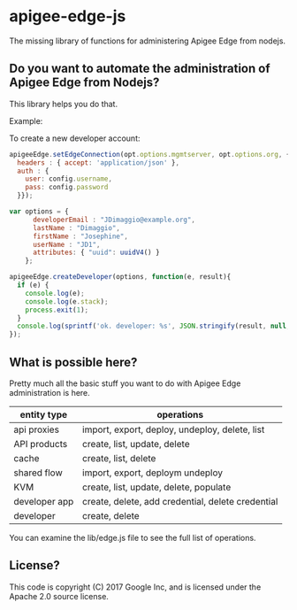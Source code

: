 # apigee-edge-js

The missing library of functions for administering Apigee Edge from nodejs.

## Do you want to automate the administration of Apigee Edge from Nodejs?

This library helps you do that.

Example:

To create a new developer account:

```js
apigeeEdge.setEdgeConnection(opt.options.mgmtserver, opt.options.org, {
  headers : { accept: 'application/json' },
  auth : {
    user: config.username,
    pass: config.password
  }});

var options = {
      developerEmail : "JDimaggio@example.org",
      lastName : "Dimaggio",
      firstName : "Josephine",
      userName : "JD1",
      attributes: { "uuid": uuidV4() }
    };

apigeeEdge.createDeveloper(options, function(e, result){
  if (e) {
    console.log(e);
    console.log(e.stack);
    process.exit(1);
  }
  console.log(sprintf('ok. developer: %s', JSON.stringify(result, null, 2)));
});

```

## What is possible here?

Pretty much all the basic stuff you want to do with Apigee Edge administration is here.

|    entity type       |  operations                                    |
| -------------------- | ---------------------------------------------- |
| api proxies          | import, export, deploy, undeploy, delete, list | 
| API products         | create, list, update, delete  |
| cache                | create, list, delete |
| shared flow          | import, export, deploym undeploy |
| KVM                  | create, list, update, delete, populate |
| developer app        | create, delete, add credential, delete credential  |
| developer            | create, delete  |

You can examine the lib/edge.js file to see the full list of operations.

## License?

This code is copyright (C) 2017 Google Inc, and is licensed under the Apache 2.0 source license.


